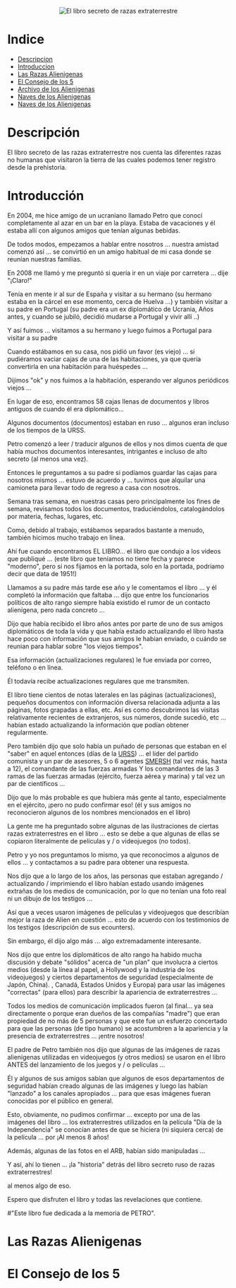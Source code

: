 <p align="center">
  <img src="https://marcianosmx.com/wp-content/uploads/2017/02/portada-libro-secreto-razas-extraterrestres.jpg" alt="El libro secreto de razas extraterrestre"/>
</p>

# Indice
 - [Descripcion](#Descripción)
 - [Introduccion](#Introducción)
 - [Las Razas Alienigenas](#las-razas-alienigenas)
 - [El Consejo de los 5](#el-consejo-de-los-5)
 - [Archivo de los Alienigenas](#archivo-de-los-alienigenas)
 - [Naves de los Alienigenas](#naves-de-los-alienigenas)
 - [Naves de los Alienigenas](#naves-de-los-alienigenas)

# Descripción
El libro secreto de las razas extraterrestre nos cuenta las diferentes razas no humanas que visitaron la tierra de las cuales podemos tener registro desde la prehistoria.

# Introducción
En 2004, me hice amigo de un ucraniano llamado Petro que conocí completamente al azar en un bar en la playa. Estaba de vacaciones y él estaba allí con algunos amigos que tenían algunas bebidas.

De todos modos, empezamos a hablar entre nosotros ... nuestra amistad comenzó así ... se convirtió en un amigo habitual de mi casa donde se reunían nuestras familias.

En 2008 me llamó y me preguntó si quería ir en un viaje por carretera ... dije "¡Claro!"

Tenía en mente ir al sur de España y visitar a su hermano (su hermano estaba en la cárcel en ese momento, cerca de Huelva ...) y también visitar a su padre en Portugal (su padre era un ex diplomático de Ucrania, Años antes, y cuando se jubiló, decidió mudarse a Portugal y vivir allí ..)

Y así fuimos ... visitamos a su hermano y luego fuimos a Portugal para visitar a su padre

Cuando estábamos en su casa, nos pidió un favor (es viejo) ... si pudiéramos vaciar cajas de una de las habitaciones, ya que quería convertirla en una habitación para huéspedes ...

Dijimos "ok" y nos fuimos a la habitación, esperando ver algunos periódicos viejos ...

En lugar de eso, encontramos 58 cajas llenas de documentos y libros antiguos de cuando él era diplomático...

Algunos documentos (documentos) estaban en ruso ... algunos eran incluso de los tiempos de la URSS.

Petro comenzó a leer / traducir algunos de ellos y nos dimos cuenta de que había muchos documentos interesantes, intrigantes e incluso de alto secreto (al menos una vez).

Entonces le preguntamos a su padre si podíamos guardar las cajas para nosotros mismos ... estuvo de acuerdo y ... tuvimos que alquilar una camioneta para llevar todo de regreso a casa con nosotros.

Semana tras semana, en nuestras casas pero principalmente los fines de semana, revisamos todos los documentos, traduciéndolos, catalogándolos por materia, fechas, lugares, etc.

Como, debido al trabajo, estábamos separados bastante a menudo, también hicimos mucho trabajo en línea.

Ahí fue cuando encontramos EL LIBRO... el libro que condujo a los videos que publiqué ... (este libro que teníamos no tiene fecha y parece "moderno", pero sí nos fijamos en la portada, solo en la portada, podriamo decir que data de 1951!)

Llamamos a su padre más tarde ese año y le comentamos el libro ... y él completó la información que faltaba ... dijo que entre los funcionarios políticos de alto rango siempre había existido el rumor de un contacto alienígena, pero nada concreto ...

Dijo que había recibido el libro años antes por parte de uno de sus amigos diplomáticos de toda la vida y que había estado actualizando el libro hasta hace poco con información que sus amigos le habían enviado, o cuándo se reunian para hablar sobre "los viejos tiempos".

Esa información (actualizaciones regulares) le fue enviada por correo, teléfono o en línea.

Él todavía recibe actualizaciones regulares que me transmiten.

El libro tiene cientos de notas laterales en las páginas (actualizaciones), pequeños documentos con información diversa relacionada adjunta a las páginas, fotos grapadas a ellas, etc. Así es como descubrimos las visitas relativamente recientes de extranjeros, sus números, donde sucedió, etc ... habían estado actualizando la información que podían obtener regularmente.

Pero también dijo que solo había un puñado de personas que estaban en el "saber" en aquel entonces (días de la [URSS](https://es.wikipedia.org/wiki/Unión_Soviética)) ... el líder del partido comunista y un par de asesores, 5 o 6 agentes [SMERSH](https://es.wikipedia.org/wiki/SMERSH) (tal vez más, hasta a 12), el comandante de las fuerzas armadas Y los comandantes de las 3 ramas de las fuerzas armadas (ejército, fuerza aérea y marina) y tal vez un par de científicos ...

Dijo que lo más probable es que hubiera más gente al tanto, especialmente en el ejército, ¡pero no pudo confirmar eso! (él y sus amigos no reconocieron algunos de los nombres mencionados en el libro)

La gente me ha preguntado sobre algunas de las ilustraciones de ciertas razas extraterrestres en el libro ... esto se debe a que algunas de ellas se copiaron literalmente de películas y / o videojuegos (no todos).

Petro y yo nos preguntamos lo mismo, ya que reconocimos a algunos de ellos ... y contactamos a su padre para obtener una respuesta.

Nos dijo que a lo largo de los años, las personas que estaban agregando / actualizando / imprimiendo el libro habían estado usando imágenes extrañas de los medios de comunicación, por lo que no tenían una foto real ni un dibujo de los testigos ...

Así que a veces usaron imágenes de películas y videojuegos que describían mejor la raza de Alien en cuestión ... esto de acuerdo con los testimonios de los testigos (descripción de sus ecounters).

Sin embargo, él dijo algo más ... algo extremadamente interesante.

Nos dijo que entre los diplomáticos de alto rango ha habido mucha discusión y debate "sólidos" acerca de "un plan" que involucra a ciertos medios (desde la línea al papel, a Hollywood y la industria de los videojuegos) y ciertos departamentos de seguridad (especialmente de Japón, China). , Canadá, Estados Unidos y Europa) para usar las imágenes "correctas" (para ellos) para describir la apariencia de extraterrestres ...

Todos los medios de comunicación implicados fueron (al final... ya sea directamente o porque eran dueños de las compañías "madre") que eran propiedad de no más de 5 personas y que este fue un esfuerzo concertado para que las personas (de tipo humano) se acostumbren a la apariencia y la presencia de extraterrestres ... ¡entre nosotros!

El padre de Petro también nos dijo que algunas de las imágenes de razas alienígenas utilizadas en videojuegos (y otros medios) se usaron en el libro ANTES del lanzamiento de los juegos y / o películas ...

Él y algunos de sus amigos sabían que algunos de esos departamentos de seguridad habían creado algunas de las imágenes y luego las habían "lanzado" a los canales apropiados ... para que esas imágenes fueran conocidas por el público en general.

Esto, obviamente, no pudimos confirmar ... excepto por una de las imágenes del libro ... los extraterrestres utilizados en la película "Día de la Independencia" se conocían antes de que se hiciera (ni siquiera cerca) de la película ... por ¡Al menos 8 años!

Además, algunas de las fotos en el ARB, habían sido manipuladas ...

Y así, ahí lo tienen ... ¡la "historia" detrás del libro secreto ruso de razas extraterrestres!

al menos algo de eso.

Espero que disfruten el libro y todas las revelaciones que contiene.

#"Este libro fue dedicada a la memoria de PETRO".

# Las Razas Alienigenas

# El Consejo de los 5



 
